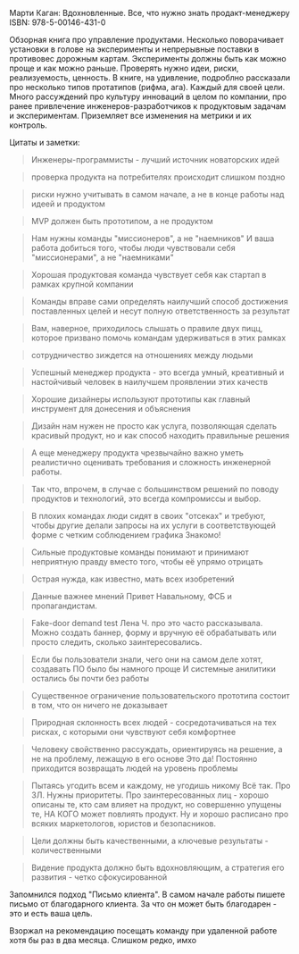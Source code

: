 Марти Каган: Вдохновленные. Все, что нужно знать продакт-менеджеру
ISBN: 978-5-00146-431-0

Обзорная книга про управление продуктами. Несколько поворачивает установки в голове на эксперименты и непрерывные поставки в противовес дорожным картам. Эксперименты должны быть как можно проще и как можно раньше.
Проверять нужно идеи, риски, реализуемость, ценность. В книге, на удивление, подроблно рассказали про несколько типов протатипов (рифма, ага). Каждый для своей цели.
Много рассуждений про культуру инноваций в целом по компании, про ранее привлечение инженеров-разработчиков к продуктовым задачам и экспериментам.
Приземляет все изменения на метрики и их контроль.


Цитаты и заметки:
>Инженеры-программисты - лучший источник новаторских идей

>проверка продукта на потребителях происходит слишком поздно

>риски нужно учитывать в самом начале, а не в конце работы над идеей и продуктом

>MVP должен быть прототипом, а не продуктом

>Нам нужны команды "миссионеров", а не "наемников"
>И ваша работа добиться того, чтобы люди чувствовали себя "миссионерами", а не "наемниками"

>Хорошая продуктовая команда чувствует себя как стартап в рамках крупной компании

>Команды вправе сами определять наилучший способ достижения поставленных целей и несут полную ответственность за результат

>Вам, наверное, приходилось слышать о правиле двух пицц, которое призвано помочь командам удерживаться в этих рамках

>сотрудничество зиждется на отношениях между людьми

>Успешный менеджер продукта - это всегда умный, креативный и настойчивый человек в наилучшем проявлении этих качеств

>Хорошие дизайнеры используют прототипы как главный инструмент для донесения и объяснения

>Дизайн нам нужен не просто как услуга, позволяющая сделать красивый продукт, но и как способ находить правильные решения

>А еще менеджеру продукта чрезвычайно важно уметь реалистично оценивать требования и сложность инженерной работы.

>Так что, впрочем, в случае с большинством решений по поводу продуктов и технологий, это всегда компромиссы и выбор.

>В плохих командах люди сидят в своих "отсеках" и требуют, чтобы другие делали запросы на их услуги в соответствующей форме с четким соблюдением графика
Знакомо!

>Сильные продуктовые команды понимают и принимают неприятную правду вместо того, чтобы её упрямо отрицать

>Острая нужда, как известно, мать всех изобретений

>Данные важнее мнений
Привет Навальному, ФСБ и пропагандистам.

>Fake-door demand test
Лена Ч. про это часто рассказывала. Можно создать баннер, форму и вручную её обрабатывать или просто следить, сколько заинтересовались.

>Если бы пользователи знали, чего они на самом деле хотят, создавать ПО было бы намного проще
И системные анилитики остались бы почти без работы

>Существенное ограничение пользовательского прототипа состоит в том, что он ничего не доказывает

>Природная склонность всех людей - сосредотачиваться на тех рисках, с которыми они чувствуют себя комфортнее

>Человеку свойственно рассуждать, ориентируясь на решение, а не на проблему, лежащую в его основе
Это да! Постоянно приходится возвращать людей на уровень проблемы

>Пытаясь угодить всем и каждому, не угодишь никому
Всё так. Про ЗЛ. Нужны приоритеты.
Про заинтересованных лиц - хорошо описаны те, кто сам влияет на продукт, но совершенно упущены те, НА КОГО может повлиять продукт. 
Ну и хорошо расписано про всяких маркетологов, юристов и безопасников. 

>Цели должны быть качественными, а ключевые результаты - количественными

>Видение продукта должно быть вдохновляющим, а стратегия его развития - четко сфокусированной




Запомнился подход "Письмо клиента". В самом начале работы пишете письмо от благодарного клиента. За что он может быть благодарен - это и есть ваша цель.

Взоржал на рекомендацию посещать команду при удаленной работе хотя бы раз в два месяца. Слишком редко, имхо





